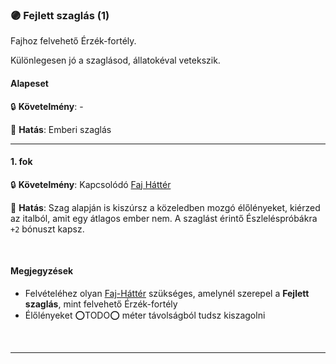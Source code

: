 ### 🟣 Fejlett szaglás (1)

<!-- tag: erzekfortely -->

Fajhoz felvehető Érzék-fortély.

Különlegesen jó a szaglásod, állatokéval vetekszik.
#### Alapeset

🔒 **Követelmény**:  -

🌟 **Hatás**: Emberi szaglás

---
#### 1. fok

🔒 **Követelmény**: Kapcsolódó [Faj Háttér](../022_faj_hatterek.md)

🌟 **Hatás**: Szag alapján is kiszúrsz a közeledben mozgó élőlényeket, kiérzed az italból, amit egy átlagos ember nem. A szaglást érintő Észleléspróbákra `+2` bónuszt kapsz.


<br />

#### Megjegyzések

- Felvételéhez olyan [Faj-Háttér](../022_faj_hatterek.md) szükséges, amelynél szerepel a **Fejlett szaglás**, mint felvehető Érzék-fortély
- Élőlényeket ⭕TODO⭕ méter távolságból tudsz kiszagolni
 
<br />

---
